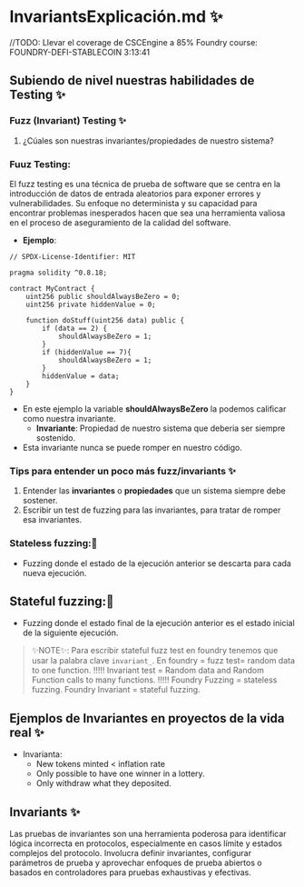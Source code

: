 # InvariantsExplicación.md ✨
//TODO: Llevar el coverage de CSCEngine a 85% 
Foundry course: FOUNDRY-DEFI-STABLECOIN
3:13:41

## Subiendo de nivel nuestras habilidades de Testing ✨
### Fuzz (Invariant) Testing ✨
1. ¿Cúales son nuestras invariantes/propiedades de nuestro sistema?

### Fuuz Testing: 
El fuzz testing es una técnica de prueba de software que se centra en la introducción de datos de entrada aleatorios para exponer errores y vulnerabilidades. Su enfoque no determinista y su capacidad para encontrar problemas inesperados hacen que sea una herramienta valiosa en el proceso de aseguramiento de la calidad del software.
- **Ejemplo**:
```solidity
// SPDX-License-Identifier: MIT

pragma solidity ^0.8.18;

contract MyContract {
    uint256 public shouldAlwaysBeZero = 0;
    uint256 private hiddenValue = 0;

    function doStuff(uint256 data) public {
        if (data == 2) {
            shouldAlwaysBeZero = 1;
        }
        if (hiddenValue == 7){
            shouldAlwaysBeZero = 1;
        }
        hiddenValue = data;
    }
}
```
- En este ejemplo la variable **shouldAlwaysBeZero** la podemos calificar como nuestra invariante.
  - **Invariante**: Propiedad de nuestro sistema que deberia ser siempre sostenido.
- Esta invariante nunca se puede romper en nuestro código.

### Tips para entender un poco más fuzz/invariants ✨
1. Entender las **invariantes** o **propiedades** que un sistema siempre debe sostener.
2. Escribir un test de fuzzing para las invariantes, para tratar de romper esa invariantes.

### Stateless fuzzing:🤯
- Fuzzing donde el estado de la ejecución anterior se descarta para cada nueva ejecución.

## Stateful fuzzing:🤯
- Fuzzing donde el estado final de la ejecución anterior es el estado inicial de la siguiente ejecución.
> ✨NOTE✨: Para escribir stateful fuzz test en foundry tenemos que usar la palabra clave `invariant_`.
> En foundry = fuzz test= random data to one function. !!!!!
> Invariant test = Random data and Random Function calls to many functions. !!!!!
> Foundry Fuzzing = stateless fuzzing.
> Foundry Invariant = stateful fuzzing.

## Ejemplos de Invariantes en proyectos de la vida real ✨
- Invarianta:
  - New tokens minted < inflation rate 
  - Only possible to have one winner in a lottery.
  - Only withdraw what they deposited.

## Invariants ✨
Las pruebas de invariantes son una herramienta poderosa para identificar lógica incorrecta en protocolos, especialmente en casos límite y estados complejos del protocolo. Involucra definir invariantes, configurar parámetros de prueba y aprovechar enfoques de prueba abiertos o basados en controladores para pruebas exhaustivas y efectivas.